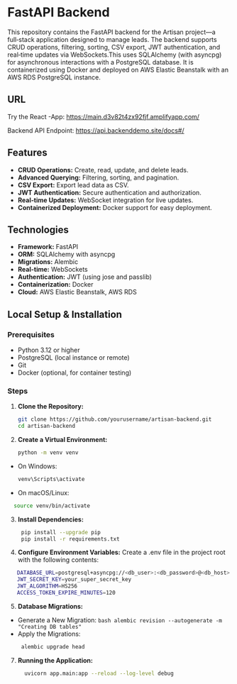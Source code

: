 # FastAPI Backend

This repository contains the FastAPI backend for the Artisan project—a full‑stack application designed to manage leads. The backend supports CRUD operations, filtering, sorting, CSV export, JWT authentication, and real‑time updates via WebSockets.This uses SQLAlchemy (with asyncpg) for asynchronous interactions with a PostgreSQL database. It is containerized using Docker and deployed on AWS Elastic Beanstalk with an AWS RDS PostgreSQL instance.

## URL
Try the React -App: https://main.d3v82t4zx92fjf.amplifyapp.com/

Backend API Endpoint: https://api.backenddemo.site/docs#/

## Features

- **CRUD Operations:** Create, read, update, and delete leads.
- **Advanced Querying:** Filtering, sorting, and pagination.
- **CSV Export:** Export lead data as CSV.
- **JWT Authentication:** Secure authentication and authorization.
- **Real‑time Updates:** WebSocket integration for live updates.
- **Containerized Deployment:** Docker support for easy deployment.

## Technologies

- **Framework:** FastAPI
- **ORM:** SQLAlchemy with asyncpg
- **Migrations:** Alembic
- **Real-time:** WebSockets
- **Authentication:** JWT (using jose and passlib)
- **Containerization:** Docker
- **Cloud:** AWS Elastic Beanstalk, AWS RDS

## Local Setup & Installation

### Prerequisites

- Python 3.12 or higher
- PostgreSQL (local instance or remote)
- Git
- Docker (optional, for container testing)

### Steps

1. **Clone the Repository:**

   ```bash
   git clone https://github.com/yourusername/artisan-backend.git
   cd artisan-backend

2. **Create a Virtual Environment:**

   ```bash
   python -m venv venv
* On Windows:
  ```bash
  venv\Scripts\activate
* On macOS/Linux:
```bash
  source venv/bin/activate 
 ```
3. **Install Dependencies:**
   ```bash
    pip install --upgrade pip
    pip install -r requirements.txt

4. **Configure Environment Variables:**
  Create a .env file in the project root with the following contents:
 ```bash
    DATABASE_URL=postgresql+asyncpg://<db_user>:<db_password>@<db_host>:5432/<db_name>
    JWT_SECRET_KEY=your_super_secret_key
    JWT_ALGORITHM=HS256
    ACCESS_TOKEN_EXPIRE_MINUTES=120
  ```
5.  **Database Migrations:**
   * Generate a New Migration:
    ```bash
      alembic revision --autogenerate -m "Creating DB tables"
    ```
   * Apply the Migrations:
     ```bash
      alembic upgrade head
     ```
7. **Running the Application:**
   ```bash
     uvicorn app.main:app --reload --log-level debug
   ```
